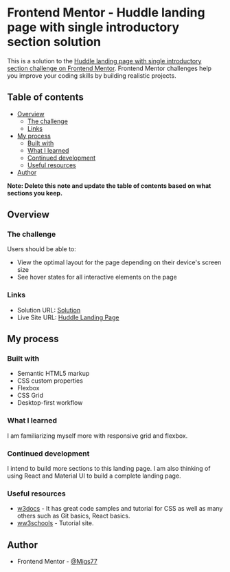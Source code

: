 # Frontend Mentor - Huddle landing page with single introductory section solution

This is a solution to the [Huddle landing page with single introductory section challenge on Frontend Mentor](https://www.frontendmentor.io/challenges/huddle-landing-page-with-a-single-introductory-section-B_2Wvxgi0). Frontend Mentor challenges help you improve your coding skills by building realistic projects. 

## Table of contents

- [Overview](#overview)
  - [The challenge](#the-challenge)
  - [Links](#links)
- [My process](#my-process)
  - [Built with](#built-with)
  - [What I learned](#what-i-learned)
  - [Continued development](#continued-development)
  - [Useful resources](#useful-resources)
- [Author](#author)

**Note: Delete this note and update the table of contents based on what sections you keep.**

## Overview

### The challenge

Users should be able to:

- View the optimal layout for the page depending on their device's screen size
- See hover states for all interactive elements on the page

### Links

- Solution URL: [Solution](https://github.com/Migs77/huddle-landing-page-single-intro.git)
- Live Site URL: [Huddle Landing Page](https://your-live-site-url.com)

## My process

### Built with

- Semantic HTML5 markup
- CSS custom properties
- Flexbox
- CSS Grid
- Desktop-first workflow

### What I learned

I am familiarizing myself more with responsive grid and flexbox.

### Continued development

I intend to build more sections to this landing page. I am also thinking of using React and Material UI to build a complete landing page.

### Useful resources

- [w3docs](https://www.w3docs.com) - It has great code samples and tutorial for CSS as well as many others such as Git basics, React basics.
- [ww3schools](https://w3schools.com) - Tutorial site.

## Author

- Frontend Mentor - [@Migs77](https://www.frontendmentor.io/profile/Migs77)
